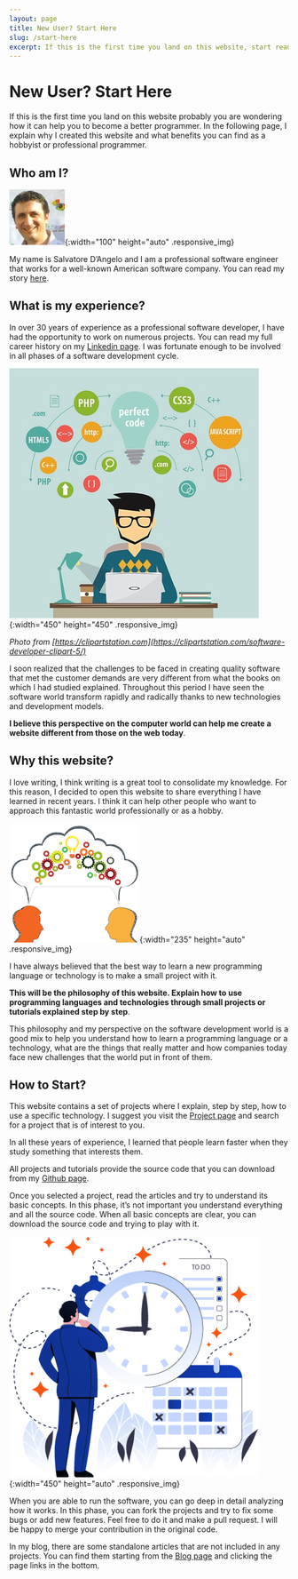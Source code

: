 ```yaml
---
layout: page
title: New User? Start Here
slug: /start-here
excerpt: If this is the first time you land on this website, start reading from this web page. 
---
```

# New User? Start Here

If this is the first time you land on this website probably you are wondering how it can help you to become a better programmer. In the following page, I explain why I created this website and what benefits you can find as a hobbyist or professional programmer.

## Who am I?

![Salvatore D'Angelo](assets/img/salvatore_d_angelo.jpeg){:width="100" height="auto" .responsive_img}

My name is Salvatore D’Angelo and I am a professional software engineer that works for a well-known American software company. You can read my story [here](about-me).

## What is my experience?

In over 30 years of experience as a professional software developer, I have had the opportunity to work on numerous projects. You can read my full career history on my [Linkedin page](https://www.linkedin.com/in/salvatore-d-angelo-0321851/). I was fortunate enough to be involved in all phases of a software development cycle.

![Software Developer](assets/img/software-developer.jpeg){:width="450" height="450" .responsive_img}

_Photo from [https://clipartstation.com](https://clipartstation.com/software-developer-clipart-5/)_

I soon realized that the challenges to be faced in creating quality software that met the customer demands are very different from what the books on which I had studied explained. Throughout this period I have seen the software world transform rapidly and radically thanks to new technologies and development models.

**I believe this perspective on the computer world can help me create a website different from those on the web today**.

## Why this website?

I love writing, I think writing is a great tool to consolidate my knowledge. For this reason, I decided to open this website to share everything I have learned in recent years. I think it can help other people who want to approach this fantastic world professionally or as a hobby.

![Sharing Knowledge](assets/img/sharing-knowledge.png){:width="235" height="auto" .responsive_img}

I have always believed that the best way to learn a new programming language or technology is to make a small project with it.

**This will be the philosophy of this website. Explain how to use programming languages ​​and technologies through small projects or tutorials explained step by step**.

This philosophy and my perspective on the software development world is a good mix to help you understand how to learn a programming language or a technology, what are the things that really matter and how companies today face new challenges that the world put in front of them.

## How to Start?

This website contains a set of projects where I explain, step by step, how to use a specific technology. I suggest you visit the [Project page](projects) and search for a project that is of interest to you.

In all these years of experience, I learned that people learn faster when they study something that interests them.

All projects and tutorials provide the source code that you can download from my [Github page](https://github.com/sasadangelo).

Once you selected a project, read the articles and try to understand its basic concepts. In this phase, it’s not important you understand everything and all the source code. When all basic concepts are clear, you can download the source code and trying to play with it.

![Make a project](assets/img/make-project.png){:width="450" height="auto" .responsive_img}

When you are able to run the software, you can go deep in detail analyzing how it works. In this phase, you can fork the projects and try to fix some bugs or add new features. Feel free to do it and make a pull request. I will be happy to merge your contribution in the original code.

In my blog, there are some standalone articles that are not included in any projects. You can find them starting from the [Blog page](blog) and clicking the page links in the bottom.
